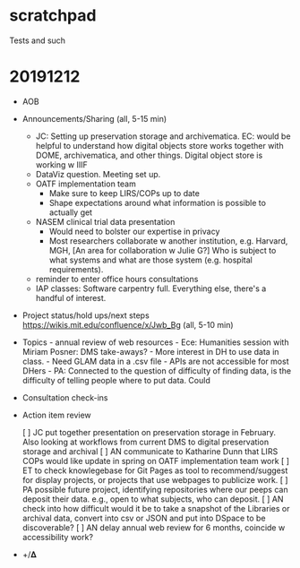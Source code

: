 # scratchpad
Tests and such

20191212
========

- AOB
- Announcements/Sharing (all, 5-15 min)
	- JC: Setting up preservation storage and archivematica. EC: would be helpful to understand how digital objects store works together with DOME, archivematica, and other things. Digital object store is working w IIIF
	- DataViz question. Meeting set up.
	- OATF implementation team
		- Make sure to keep LIRS/COPs up to date
		- Shape expectations around what information is possible to actually get
	- NASEM clinical trial data presentation
		- Would need to bolster our expertise in privacy
		- Most researchers collaborate w another institution, e.g. Harvard, MGH, [An area for collaboration w Julie G?] Who is subject to what systems and what are those system (e.g. hospital requirements).
	- reminder to enter office hours consultations	
	- IAP classes: Software carpentry full. Everything else, there's a handful of interest.
	
- Project status/hold ups/next steps https://wikis.mit.edu/confluence/x/Jwb_Bg (all, 5-10 min) 
- Topics
		- annual review of web resources
		- Ece: Humanities session with Miriam Posner: DMS take-aways?
			- More interest in DH to use data in class. 
			- Need GLAM data in a .csv file
			- APIs are not accessible for most DHers
			- PA: Connected to the question of difficulty of finding data, is the difficulty of telling people where to put data. Could 
- Consultation check-ins
- Action item review

	[ ] JC put together presentation on preservation storage in February. Also looking at workflows from current DMS to digital preservation storage and archival
	[ ] AN communicate to Katharine Dunn that LIRS COPs would like update in spring on OATF implementation team work
	[ ] ET to check knowlegebase for Git Pages as tool to recommend/suggest for display projects, or projects that use webpages to publicize work.
	[ ] PA possible future project, identifying repositories where our peeps can deposit their data. e.g., open to what subjects, who can deposit.
	[ ] AN check into how difficult would it be to take a snapshot of the Libraries or archival data, convert into csv or JSON and put into DSpace to be discoverable?
	[ ] AN delay annual web review for 6 months, coincide w accessibility work?
- +/𝚫



